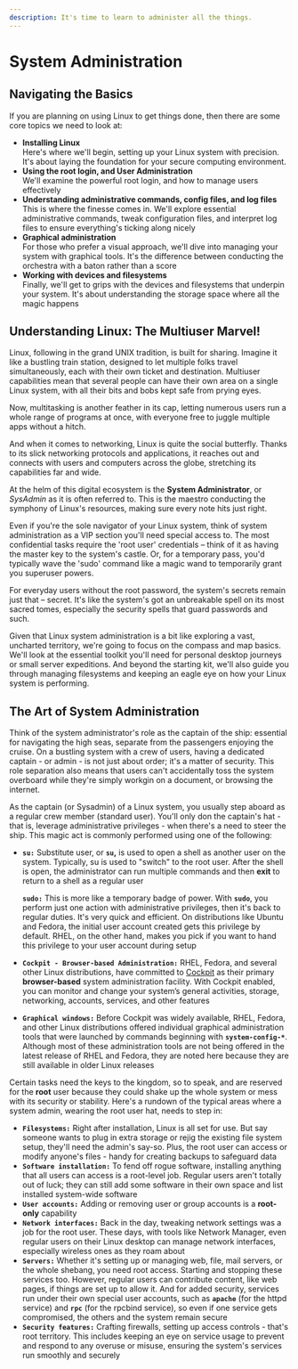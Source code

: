 ```yaml
---
description: It's time to learn to administer all the things.
---
```


# System Administration

## Navigating the Basics

If you are planning on using Linux to get things done, then there are some core topics we need to look at:

* **Installing Linux**\
  Here's where we'll begin, setting up your Linux system with precision. It's about laying the foundation for your secure computing environment.
* **Using the root login, and User Administration**\
  We'll examine the powerful root login, and how to manage users effectively
* **Understanding administrative commands, config files, and log files**\
  This is where the finesse comes in. We'll explore essential administrative commands, tweak configuration files, and interpret log files to ensure everything's ticking along nicely
* **Graphical administration**\
  For those who prefer a visual approach, we'll dive into managing your system with graphical tools. It's the difference between conducting the orchestra with a baton rather than a score
* **Working with devices and filesystems**\
  Finally, we'll get to grips with the devices and filesystems that underpin your system. It's about understanding the storage space where all the magic happens



## Understanding Linux: The Multiuser Marvel!

Linux, following in the grand UNIX tradition, is built for sharing. Imagine it like a bustling train station, designed to let multiple folks travel simultaneously, each with their own ticket and destination. Multiuser capabilities mean that several people can have their own area on a single Linux system, with all their bits and bobs kept safe from prying eyes.

Now, multitasking is another feather in its cap, letting numerous users run a whole range of programs at once, with everyone free to juggle multiple apps without a hitch.

And when it comes to networking, Linux is quite the social butterfly. Thanks to its slick networking protocols and applications, it reaches out and connects with users and computers across the globe, stretching its capabilities far and wide.

At the helm of this digital ecosystem is the **System Administrator**, or _SysAdmin_ as it is often referred to. This is the maestro conducting the symphony of Linux's resources, making sure every note hits just right.

Even if you're the sole navigator of your Linux system, think of system administration as a VIP section you'll need special access to. The most confidential tasks require the 'root user' credentials – think of it as having the master key to the system's castle. Or, for a temporary pass, you'd typically wave the 'sudo' command like a magic wand to temporarily grant you superuser powers.

For everyday users without the root password, the system's secrets remain just that – secret. It's like the system's got an unbreakable spell on its most sacred tomes, especially the security spells that guard passwords and such.

Given that Linux system administration is a bit like exploring a vast, uncharted territory, we're going to focus on the compass and map basics. We'll look at the essential toolkit you'll need for personal desktop journeys or small server expeditions. And beyond the starting kit, we'll also guide you through managing filesystems and keeping an eagle eye on how your Linux system is performing.



## **The Art of System Administration**

Think of the system administrator's role as the captain of the ship: essential for navigating the high seas, separate from the passengers enjoying the cruise. On a bustling system with a crew of users, having a dedicated captain - or admin - is not just about order; it's a matter of security. This role separation also means that users can't accidentally toss the system overboard while they're simply workgin on a document, or browsing the internet.

As the captain (or Sysadmin) of a Linux system, you usually step aboard as a regular crew member (standard user). You'll only don the captain's hat - that is, leverage administrative privileges - when there's a need to steer the ship. This magic act is commonly performed using one of the following:

*   **`su:`** Substitute user, or **`su`,** is used to open a shell as another user on the system. Typically, su is used to "switch" to the root user. After the shell is open, the administrator can run multiple commands and then **exit** to return to a shell as a regular user

    **`sudo:`** This is more like a temporary badge of power. With **`sudo`**, you perform just one action with administrative privileges, then it's back to regular duties. It's very quick and efficient. On distributions like Ubuntu and Fedora, the initial user account created gets this privilege by default. RHEL, on the other hand, makes you pick if you want to hand this privilege to your user account during setup
* **`Cockpit - Browser-based Administration:`** RHEL, Fedora, and several other Linux distributions, have committed to [Cockpit](https://cockpit-project.org/) as their primary **browser-based** system administration facility. With Cockpit enabled, you can monitor and change your system’s general activities, storage, networking, accounts, services, and other features
* **`Graphical windows:`** Before Cockpit was widely available, RHEL, Fedora, and other Linux distributions offered individual graphical administration tools that were launched by commands beginning with **`system-config-*`**. Although most of these administration tools are not being offered in the latest release of RHEL and Fedora, they are noted here because they are still available in older Linux releases

Certain tasks need the keys to the kingdom, so to speak, and are reserved for the **root** user because they could shake up the whole system or mess with its security or stability. Here's a rundown of the typical areas where a system admin, wearing the root user hat, needs to step in:

* **`Filesystems:`** Right after installation, Linux is all set for use. But say someone wants to plug in extra storage or rejig the existing file system setup, they'll need the admin's say-so. Plus, the root user can access or modify anyone's files - handy for creating backups to safeguard data
* **`Software installation:`**  To fend off rogue software, installing anything that all users can access is a root-level job. Regular users aren't totally out of luck; they can still add some software in their own space and list installed system-wide software
* **`User accounts:`** Adding or removing user or group accounts is a **root-only** capability
* **`Network interfaces:`** Back in the day, tweaking network settings was a job for the root user. These days, with tools like Network Manager, even regular users on their Linux desktop can manage network interfaces, especially wireless ones as they roam about
* **`Servers:`** Whether it's setting up or managing web, file, mail servers, or the whole shebang, you need root access. Starting and stopping these services too. However, regular users can contribute content, like web pages, if things are set up to allow it. And for added security, services run under their own special user accounts, such as **`apache`** (for the httpd service) and **`rpc`** (for the rpcbind service), so even if one service gets compromised, the others and the system remain secure
* **`Security features:`** Crafting firewalls, setting up access controls - that's root territory. This includes keeping an eye on service usage to prevent and respond to any overuse or misuse, ensuring the system's services run smoothly and securely
